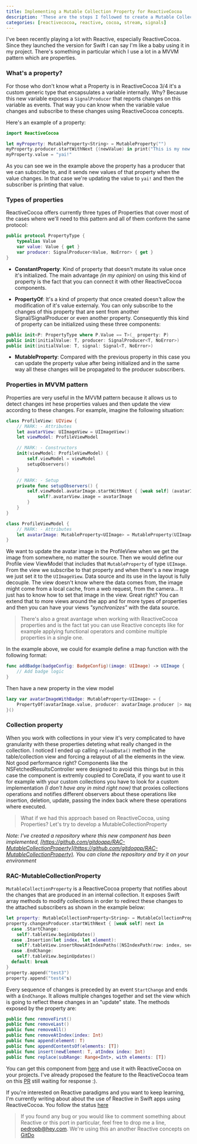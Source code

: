 ```yaml
---
title: Implementing a Mutable Collection Property for ReactiveCocoa
description: 'These are the steps I followed to create a Mutable Collection Property for ReactiveCocoa. Very useful if you want to get events about changes produced in a collection'
categories: [reactivecocoa, reactive, cocoa, stream, signals]
---
```


I've been recently playing a lot with Reactive, especially ReactiveCocoa. Since they launched the version for Swift I can say I'm like a baby using it in my project. There's something in particular which I use a lot in a MVVM pattern which are properties.

### What's a property?

For those who don't know what a Property is in ReactiveCocoa 3/4 it's a custom generic type that encapsulates a variable internally. Why? Because this new variable exposes a `SignalProducer` that reports changes on this variable as events. That way you can know when the variable value changes and subscribe to these changes using ReactiveCocoa concepts.

Here's an example of a property:

```swift
import ReactiveCocoa

let myProperty: MutableProperty<String> = MutableProperty("")
myProperty.producer.startWithNext {(newValue) in print("This is my new value \(newValue)")}
myProperty.value = "yai!"

```

As you can see we in the example above the property has a producer that we can subscribe to, and it sends new values of that property when the value changes. In that case we're updating the value to `yai!` and then the subscriber is printing that value.

### Types of properties

ReactiveCocoa offers currently three types of Properties that cover most of the cases where we'll need to this pattern and all of them conform the same protocol:

```swift
public protocol PropertyType {
	typealias Value
	var value: Value { get }
	var producer: SignalProducer<Value, NoError> { get }
}
```

- **ConstantProperty**: Kind of property that doesn't mutate its value once it's initialized. The main advantage _(in my opinion)_ on using this kind of property is the fact that you can connect it with other ReactiveCocoa components.

- **PropertyOf**: It's a kind of property that once created doesn't allow the modification of it's value externaly. You can only subscribe to the changes of this property that are sent from another Signal/SignalProducer or even another property. Consequently this kind of property can be initialized using these three components:

```swift
public init<P: PropertyType where P.Value == T>(_ property: P)
public init(initialValue: T, producer: SignalProducer<T, NoError>)
public init(initialValue: T, signal: Signal<T, NoError>)
```

- **MutableProperty**: Compared with the previous property in this case you can update the property value after being initialized and in the same way all these changes will be propagated to the producer subscribers.

### Properties in MVVM pattern

Properties are very useful in the MVVM pattern because it allows us to detect changes int hese properties values and then update the view according to these changes. For example, imagine the following situation:

```swift
class ProfileView: UIView {
	// MARK: - Attributes
	let avatarView: UIImageView = UIImageView()
	let viewModel: ProfileViewModel

	// MARK: - Constructors
	init(viewModel: ProfileViewModel) {
		self.viewModel = viewModel
		setupObservers()
	}

	// MARK: - Setup
	private func setupObservers() {
		self.viewModel.avatarImage.startWithNext { [weak self] (avatarImage) in
			self?.avatarView.image = avatarImage
		}
	}
}

class ProfileViewModel {
	// MARK: - Attributes
	let avatarImage: MutableProperty<UIImage> = MutableProperty(UIImage())
}
```

We want to update the avatar image in the ProfileView when we get the image from somewhere, no matter the source. Then we would define our Profile view ViewModel that includes that `MutableProperty` of type `UIImage`. From the view we subscribe to that property and when there's a new image we just set it to the `UIImageView`. Data source and its use in the layout is fully decouple. The view doesn't know where the data comes from, the image might come from a local cache, from a web request, from the camera... It just has to know how to set that image in the view. Great right? You can extend that to more views around the app and for more types of properties and then you can have your views _"synchronizes"_ with the data source.

> There's also a great avantage when working with ReactiveCocoa properties and is the fact tat you can use Reactive concepts like for example applying functional operators and combine multiple properties in a single one.

In the example above, we could for example define a map function with the following format:

```swift
func addBadge(badgeConfig: BadgeConfig)(image: UIImage) -> UIImage {
	// Add badge logic
}
```

Then have a new property in the view model

```swift
lazy var avatarImageWithBadge: MutableProperty<UIImage> = {
	PropertyOf(avatarImage.value, producer: avatarImage.producer |> map(addBadge(myBadgeConfig)))
}()
```

### Collection property

When you work with collections in your view it's very complicated to have granularity with these properties deteting what really changed in the collection. I noticed I ended up calling `reloadData()` method in the table/collection view and forcing a relayout of all the elements in the view. Not good performance right? Components like the NSFetchedResultsController were designed to avoid this things but in this case the component is extremly coupled to CoreData, if you want to use it for example with your custom collections you have to look for a custom implementation _(I don't have any in mind right now)_ that proxies collections operations and notifies different observers about these operations like insertion, deletion, update, passing the index back where these operations where executed.

> What if we had this approach based on ReactiveCocoa, using Properties? Let's try to develop a MutableCollectionProperty

_Note: I've created a repository where this new component has been implemented, [https://github.com/gitdoapp/RAC-MutableCollectionProperty](https://github.com/gitdoapp/RAC-MutableCollectionProperty). You can clone the repository and try it on your environment_

### RAC-MutableCollectionProperty

`MutableCollectionProperty` is a ReactiveCocoa property that notifies about the changes that are produced in an internal collection. It exposes Swift array methods to modify collections in order to redirect these changes to the attached subscribers as shown in the example below:

```swift
let property: MutableCollectionProperty<String> = MutableCollectionProperty(["test1", "test2"])
property.changesProducer.startWithNext { [weak self] next in
  case .StartChange:
    self?.tableView.beginUpdates()
  case .Insertion(let index, let element):
    self?.tableView.insertRowsAtIndexPaths([NSIndexPath(row: index, section: 0)], withRowAnimation: .Automatic)
  case .EndChange:
    self?.tableView.beginUpdates()
  default: break
}
property.append("test3")
property.append("test4"s)
```

Every sequence of changes is preceded by an event `StartChange` and ends with a `EndChange`. It allows multiple changes together and set the view which is going to reflect these changes in an "update" state. The methods exposed by the property are:

```swift
public func removeFirst()
public func removeLast()
public func removeAll()
public func removeAtIndex(index: Int)
public func append(element: T)
public func appendContentsOf(elements: [T])
public func insert(newElement: T, atIndex index: Int)
public func replace(subRange: Range<Int>, with elements: [T])
```

You can get this component from [here](https://github.com/gitdoapp/RAC-MutableCollectionProperty) and use it with ReactiveCocoa on your projects. I've already proposed the feature to the ReactiveCocoa team on this [PR](https://github.com/ReactiveCocoa/ReactiveCocoa/pull/2485) still waiting for response :).

If you're interested on Reactive paradigms and you want to keep learning, I'm currently writing about about the use of Reactive in Swift apps using ReactiveCocoa. You follow the status [here](https://leanpub.com/functionalreactiveprogrammingswift)

> If you found any bug or you would like to comment something about Reactive or this port in particular, feel free to drop me a line, pedropb@hey.com. We're using this an another Reactive concepts on [GitDo](www.gitdo.io)
